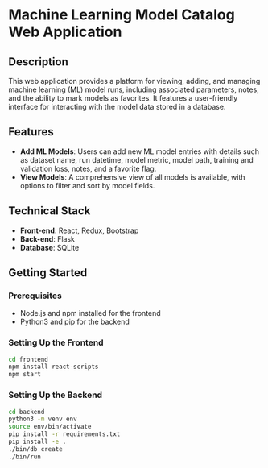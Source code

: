 # Machine Learning Model Catalog Web Application

## Description
This web application provides a platform for viewing, adding, and managing machine learning (ML) model runs, including associated parameters, notes, and the ability to mark models as favorites. It features a user-friendly interface for interacting with the model data stored in a database.

## Features
- **Add ML Models**: Users can add new ML model entries with details such as dataset name, run datetime, model metric, model path, training and validation loss, notes, and a favorite flag.
- **View Models**: A comprehensive view of all models is available, with options to filter and sort by model fields.

## Technical Stack
- **Front-end**: React, Redux, Bootstrap
- **Back-end**: Flask
- **Database**: SQLite

## Getting Started

### Prerequisites
- Node.js and npm installed for the frontend
- Python3 and pip for the backend

### Setting Up the Frontend
```bash
cd frontend
npm install react-scripts
npm start
```

### Setting Up the Backend
```bash
cd backend
python3 -m venv env
source env/bin/activate
pip install -r requirements.txt
pip install -e .
./bin/db create
./bin/run
```
